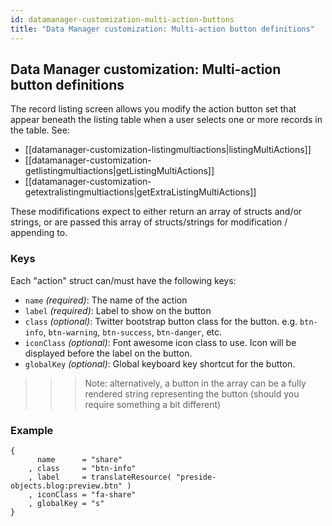 ```yaml
---
id: datamanager-customization-multi-action-buttons
title: "Data Manager customization: Multi-action button definitions"
---
```


## Data Manager customization: Multi-action button definitions

The record listing screen allows you modify the action button set that appear beneath the listing table when a user selects one or more records in the table. See:

* [[datamanager-customization-listingmultiactions|listingMultiActions]]
* [[datamanager-customization-getlistingmultiactions|getListingMultiActions]]
* [[datamanager-customization-getextralistingmultiactions|getExtraListingMultiActions]]


These modififications expect to either return an array of structs and/or strings, or are passed this array of structs/strings for modification / appending to.

### Keys

Each "action" struct can/must have the following keys:

* `name` _(required)_: The name of the action
* `label` _(required)_: Label to show on the button
* `class` _(optional)_: Twitter bootstrap button class for the button. e.g. `btn-info`, `btn-warning`, `btn-success`, `btn-danger`, etc.
* `iconClass` _(optional)_: Font awesome icon class to use. Icon will be displayed before the label on the button.
* `globalKey` _(optional)_: Global keyboard key shortcut for the button.

>>> Note: alternatively, a button in the array can be a fully rendered string representing the button (should you require something a bit different)

### Example


```luceescript
{
      name      = "share"
    , class     = "btn-info"
    , label     = translateResource( "preside-objects.blog:preview.btn" )
    , iconClass = "fa-share"
    , globalKey = "s"
}
```